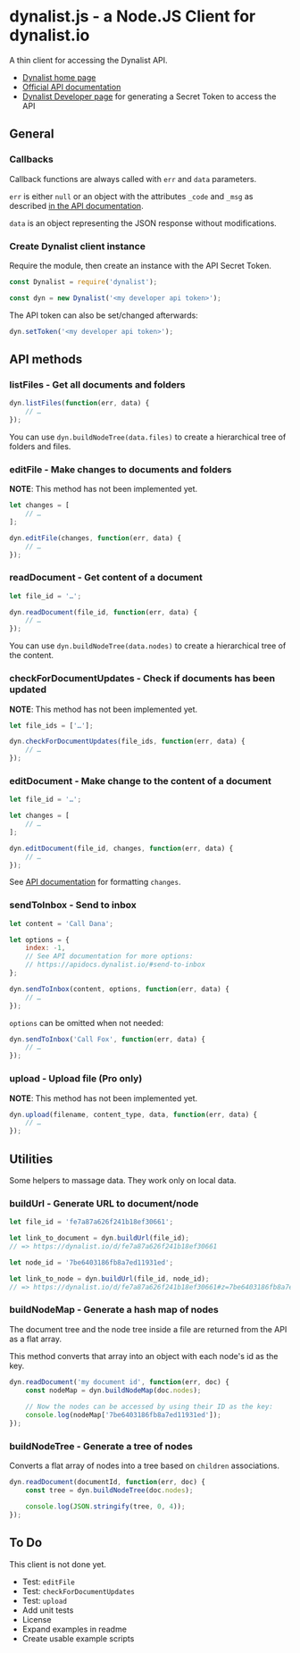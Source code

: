 # dynalist.js - a Node.JS Client for dynalist.io

A thin client for accessing the Dynalist API.

- [Dynalist home page](https://dynalist.io)
- [Official API documentation](https://apidocs.dynalist.io/)
- [Dynalist Developer page](https://dynalist.io/developer) for generating a Secret Token to access the API

## General

### Callbacks

Callback functions are always called with `err` and `data` parameters.

`err` is either `null` or an object with the attributes `_code` and `_msg` as described [in the API documentation](https://apidocs.dynalist.io/#common-error-reference).

`data` is an object representing the JSON response without modifications.

### Create Dynalist client instance

Require the module, then create an instance with the API Secret Token.

```js
const Dynalist = require('dynalist');

const dyn = new Dynalist('<my developer api token>');
```
    
The API token can also be set/changed afterwards:

```js
dyn.setToken('<my developer api token>');
```

## API methods

### listFiles - Get all documents and folders

```js
dyn.listFiles(function(err, data) {
    // …
});
```

You can use `dyn.buildNodeTree(data.files)` to create a hierarchical tree of folders and files.

### editFile - Make changes to documents and folders

**NOTE**: This method has not been implemented yet.

```js
let changes = [
    // …
];

dyn.editFile(changes, function(err, data) {
    // …
});
```

### readDocument - Get content of a document

```js
let file_id = '…';

dyn.readDocument(file_id, function(err, data) {
    // …
});
```

You can use `dyn.buildNodeTree(data.nodes)` to create a hierarchical tree of the content.

### checkForDocumentUpdates - Check if documents has been updated

**NOTE**: This method has not been implemented yet.

```js
let file_ids = ['…'];

dyn.checkForDocumentUpdates(file_ids, function(err, data) {
    // …
});
```

### editDocument - Make change to the content of a document

```js
let file_id = '…';

let changes = [
    // …
];

dyn.editDocument(file_id, changes, function(err, data) {
    // …
});
```

See [API documentation](https://apidocs.dynalist.io/#make-change-to-the-content-of-a-document) for formatting `changes`.

### sendToInbox - Send to inbox

```js
let content = 'Call Dana';

let options = {
    index: -1,
    // See API documentation for more options:
    // https://apidocs.dynalist.io/#send-to-inbox
};

dyn.sendToInbox(content, options, function(err, data) {
    // …
});
```

`options` can be omitted when not needed:

```js
dyn.sendToInbox('Call Fox', function(err, data) {
    // …
});
```
    
### upload - Upload file (Pro only)

**NOTE**: This method has not been implemented yet.

```js
dyn.upload(filename, content_type, data, function(err, data) {
    // …
});
```

## Utilities

Some helpers to massage data. They work only on local data.

### buildUrl - Generate URL to document/node

```js
let file_id = 'fe7a87a626f241b18ef30661';

let link_to_document = dyn.buildUrl(file_id);
// => https://dynalist.io/d/fe7a87a626f241b18ef30661

let node_id = '7be6403186fb8a7ed11931ed';

let link_to_node = dyn.buildUrl(file_id, node_id);
// => https://dynalist.io/d/fe7a87a626f241b18ef30661#z=7be6403186fb8a7ed11931ed
```

### buildNodeMap - Generate a hash map of nodes

The document tree and the node tree inside a file are returned from the API as a flat array.

This method converts that array into an object with each node's id as the key. 

```js
dyn.readDocument('my document id', function(err, doc) {
    const nodeMap = dyn.buildNodeMap(doc.nodes);
    
    // Now the nodes can be accessed by using their ID as the key:
    console.log(nodeMap['7be6403186fb8a7ed11931ed']);
});
```

### buildNodeTree - Generate a tree of nodes

Converts a flat array of nodes into a tree based on `children` associations. 

```js
dyn.readDocument(documentId, function(err, doc) {
    const tree = dyn.buildNodeTree(doc.nodes);

    console.log(JSON.stringify(tree, 0, 4));
});
```

## To Do

This client is not done yet.

- Test: `editFile` 
- Test: `checkForDocumentUpdates` 
- Test: `upload` 
- Add unit tests
- License
- Expand examples in readme
- Create usable example scripts
